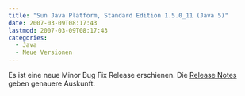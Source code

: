 ```yaml
---
title: "Sun Java Platform, Standard Edition 1.5.0_11 (Java 5)"
date: 2007-03-09T08:17:43
lastmod: 2007-03-09T08:17:43
categories:
  - Java
  - Neue Versionen
---
```

Es ist eine neue Minor Bug Fix Release erschienen. Die <a href="http://freshmeat.net/redir/sunjdk/10081/url_changelog/ReleaseNotes.html#150_11"  title="Release Notes">Release Notes</a> geben genauere Auskunft.
